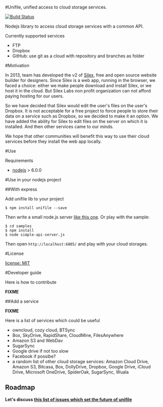 #Unifile, unified access to cloud storage services.

[![Build Status](https://travis-ci.org/silexlabs/unifile.png?branch=master)](https://travis-ci.org/silexlabs/unifile)

Nodejs library to access cloud storage services with a common API.

Currently supported services

* FTP
* Dropbox
* GitHub: use git as a cloud with repository and branches as folder


#Motivation

In 2013, team has developed the v2 of [Silex](http://www.silex.me/), free and open source website builder for designers. Since Silex is a web app, running in the browser, we faced a choice: either we make people download and install Silex, or we host it in the cloud. But Silex Labs non profit organization can not afford paying hosting for our users.

So we have decided that Silex would edit the user's files on the user's Dropbox. It is not acceptable for a free project to force people to store their data on a service such as Dropbox, so we decided to make it an option. We have added the ability for Silex to edit files on the server on which it is installed. And then other services came to our minds.

We hope that other communities will benefit this way to use their cloud services before they install the web app locally.


#Use

Requirements

* [nodejs](http://nodejs.org/) > 6.0.0

#Use in your nodejs project

##With express

Add unifile lib to your project

```
$ npm install unifile --save
```

Then write a small node.js server [like this one](./samples/simple-api-server.js). Or play with the sample:

```
$ cd samples
$ npm install
$ node simple-api-server.js
```

Then open `http://localhost:6805/` and play with your cloud storages.



#License

[license: MIT](./LICENSE)

#Developer guide

Here is how to contribute

**FIXME**

##Add a service

**FIXME**

Here is a list of services which could be useful

* owncloud, cozy cloud, BTSync
* Box, SkyDrive, RapidShare, CloudMine, FilesAnywhere
* Amazon S3 and WebDav
* SugarSync
* Google drive if not too slow
* Facebook if possibe?
* a random list of other cloud storage services: Amazon Cloud Drive, Amazon S3, Bitcasa, Box, DollyDrive, Dropbox, Google Drive, iCloud Drive, Microsoft OneDrive, SpiderOak, SugarSync, Wuala

## Roadmap

**Let's discuss [this list of issues which set the future of unifile](https://github.com/silexlabs/unifile/labels/enhancement)**

